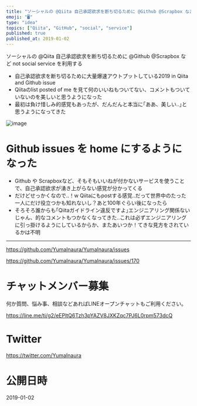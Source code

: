 ```yaml
---
title: "ソーシャルの @Qiita 自己承認欲求を断ち切るために @Github @Scrapbox など not social service を"
emoji: "🖥"
type: "idea"
topics: ["Qiita", "GitHub", "social", "service"]
published: true
published_at: 2019-01-02
---
```


ソーシャルの @Qiita 自己承認欲求を断ち切るために @Github @Scrapbox など not social service を利用する

- 自己承認欲求を断ち切るために大量爆速アウトプットしている2019 in Qiita and Github issue
- Qiitaのlist posted of me を見て何のいいねもついてない、コメントもついていないのを美しいと思うようになった
- 最初は負け惜しみ的感覚もあったが、だんだんと本当に｢ああ、美しい‥｣と思うようになってきた

![image](https://user-images.githubusercontent.com/13635059/50579322-5cb12d80-0e87-11e9-92f8-b3fa5fd1e7c5.png)

# Github issues を home にするようになった

- Github や Scrapboxなど、そもそもいいねが付かないサービスを使うことで、自己承認欲求が湧き上がらない感覚が分かってくる
- だけどせっかくなので‥！w Qiitaにもpostする感覚‥だって世界中のたった一人にだけ役立つかも知れないし？あと100年ぐらい後になったら
- そろそろ誰からも｢Qiitaガイドライン違反ですよ｣エンジニアリング関係ないじゃん、的なコメントもつかなくなってきた‥これは必ずエンジニアリングに引っ掛けるようにしているからか、またあいつか！てきな見方をされているかは不明


---

https://github.com/YumaInaura/YumaInaura/issues

https://github.com/YumaInaura/YumaInaura/issues/170








<!-- Update From Qiita API -->

# チャットメンバー募集


何か質問、悩み事、相談などあればLINEオープンチャットもご利用ください。

https://line.me/ti/g2/eEPltQ6Tzh3pYAZV8JXKZqc7PJ6L0rpm573dcQ





# Twitter


https://twitter.com/YumaInaura


<!-- Update From Qiita API -->



# 公開日時

2019-01-02
